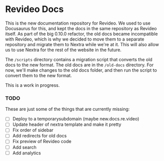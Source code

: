# Revideo Docs

This is the new documentation repository for Revideo. We used to use Docusaurus for this, and kept the docs in the same repository as Revideo itself. As part of the big 0.10.0 refactor, the old docs became incompatible with Revideo, which is why we decided to move them to a separate repository and migrate them to Nextra while we're at it. This will also allow us to use Nextra for the rest of the website in the future.

The `/scripts` directory contains a migration script that converts the old docs to the new format. The old docs are in the `/old-docs` directory. For now, we'll make changes to the old docs folder, and then run the script to convert them to the new format.

This is a work in progress.

### TODO

These are just some of the things that are currently missing:

-   [ ] Deploy to a temporarysubdomain (maybe new.docs.re.video)
-   [ ] Update header of nextra template and make it pretty
-   [ ] Fix order of sidebar
-   [ ] Add redirects for old docs
-   [ ] Fix preview of Revideo code
-   [ ] Add search
-   [ ] Add analytics
